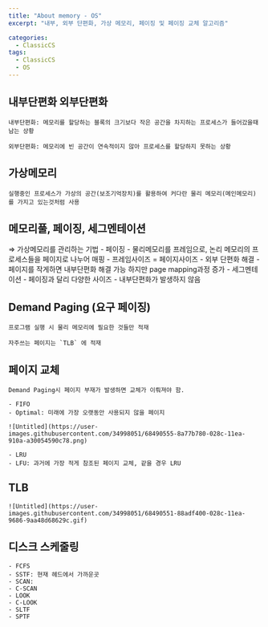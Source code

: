 ```yaml
---
title: "About memory - OS"
excerpt: "내부, 외부 단편화, 가상 메모리, 페이징 및 페이징 교체 알고리즘"

categories:
  - ClassicCS
tags:
  - ClassicCS
  - OS
---
```


## 내부단편화 외부단편화

    내부단편화: 메모리를 할당하는 블록의 크기보다 작은 공간을 차지하는 프로세스가 들어갔을때 남는 상황

    외부단편화: 메모리에 빈 공간이 연속적이지 않아 프로세스를 할당하지 못하는 상황

## 가상메모리

    실행중인 프로세스가 가상의 공간(보조기억장치)를 활용하여 커다란 물리 메모리(메인메모리)를 가지고 있는것처럼 사용

## 메모리풀, 페이징, 세그멘테이션 
⇒ 가상메모리를 관리하는 기법
    - 페이징
        - 물리메모리를 프레임으로, 논리 메모리의 프로세스들을 페이지로 나누어 매핑
        - 프레임사이즈 = 페이지사이즈
        - 외부 단편화 해결
        - 페이지를 작게하면 내부단편화 해결 가능 하지만 page mapping과정 증가
    - 세그멘테이션
        - 페이징과 달리 다양한 사이즈
        - 내부단편화가 발생하지 않음

## Demand Paging (요구 페이징)

    프로그램 실행 시 물리 메모리에 필요한 것들만 적재

    자주쓰는 페이지는 `TLB` 에 적재

## 페이지 교체

    Demand Paging시 페이지 부재가 발생하면 교체가 이뤄져야 함.

    - FIFO
    - Optimal: 미래에 가장 오랫동안 사용되지 않을 페이지

    ![Untitled](https://user-images.githubusercontent.com/34998051/68490555-8a77b780-028c-11ea-910a-a30054590c78.png)

    - LRU
    - LFU: 과거에 가장 적게 참조된 페이지 교체, 같을 경우 LRU
    
## TLB
    ![Untitled](https://user-images.githubusercontent.com/34998051/68490551-88adf400-028c-11ea-9686-9aa48d68629c.gif)


## 디스크 스케줄링
    - FCFS
    - SSTF: 현재 헤드에서 가까운곳
    - SCAN:
    - C-SCAN
    - LOOK
    - C-LOOK
    - SLTF
    - SPTF
